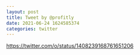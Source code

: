 ```yaml
--- 
layout: post 
title: Tweet by @profitly 
date: 2021-06-24 1624585374 
categories: twitter 
--- 
```

https://twitter.com/o/status/1408239168761651206